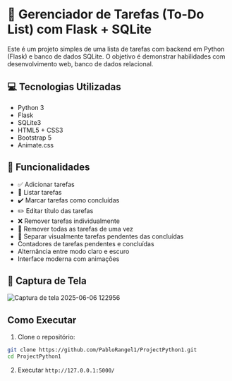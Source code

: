 # 📝 Gerenciador de Tarefas (To-Do List) com Flask + SQLite

Este é um projeto simples de uma lista de tarefas com backend em Python (Flask) e banco de dados SQLite. O objetivo é demonstrar habilidades com desenvolvimento web, banco de dados relacional.
## 💻 Tecnologias Utilizadas

- Python 3
- Flask
- SQLite3
- HTML5 + CSS3
- Bootstrap 5
- Animate.css

## 🎯 Funcionalidades

- ✅ Adicionar tarefas
- 📃 Listar tarefas
- ✔️ Marcar tarefas como concluídas
- ✏️ Editar título das tarefas
- ❌ Remover tarefas individualmente
- 🧹 Remover todas as tarefas de uma vez
- 📁 Separar visualmente tarefas pendentes das concluídas
-  Contadores de tarefas pendentes e concluídas
-  Alternância entre modo claro e escuro
-  Interface moderna com animações

## 📸 Captura de Tela

![Captura de tela 2025-06-06 122956](https://github.com/user-attachments/assets/9341aaaf-0c9a-4a11-8cfc-40829277e68a)


##  Como Executar

1. Clone o repositório:
```bash
git clone https://github.com/PabloRangel1/ProjectPython1.git
cd ProjectPython1
```
2. Executar
```http://127.0.0.1:5000/```
